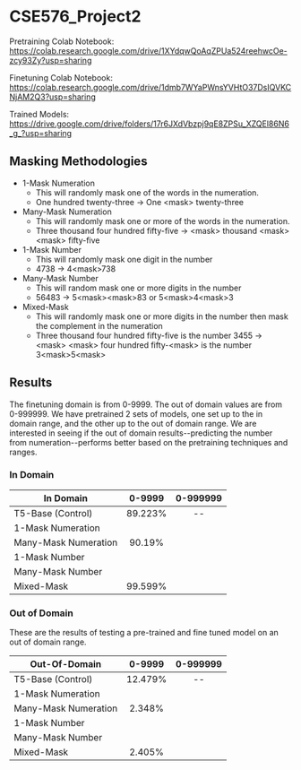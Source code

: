 # CSE576_Project2

Pretraining Colab Notebook: https://colab.research.google.com/drive/1XYdqwQoAqZPUa524reehwcOe-zcy93Zy?usp=sharing

Finetuning Colab Notebook: https://colab.research.google.com/drive/1dmb7WYaPWnsYVHtO37DsIQVKCNjAM2Q3?usp=sharing

Trained Models: https://drive.google.com/drive/folders/17r6JXdVbzpj9qE8ZPSu_XZQEl86N6_g_?usp=sharing

## Masking Methodologies

- 1-Mask Numeration
   - This will randomly mask one of the words in the numeration.
   - One hundred twenty-three -> One \<mask> twenty-three
- Many-Mask Numeration
  - This will randomly mask one or more of the words in the numeration.
  - Three thousand four hundred fifty-five -> \<mask> thousand \<mask> \<mask> fifty-five
- 1-Mask Number
  - This will randomly mask one digit in the number
  - 4738 -> 4\<mask>738
- Many-Mask Number
  - This will random mask one or more digits in the number
  - 56483 -> 5\<mask>\<mask>83 or 5\<mask>4\<mask>3
- Mixed-Mask
  - This will randomly mask one or more digits in the number then mask the complement in the numeration
  - Three thousand four hundred fifty-five is the number 3455 -> \<mask> \<mask> four hundred fifty-\<mask> is the number 3\<mask>5\<mask>

## Results
The finetuning domain is from 0-9999. The out of domain values are from 0-999999. We have pretrained 2 sets of models, one set up to the in domain range, and the other up to the out of domain range. We are interested in seeing if the out of domain results--predicting the number from numeration--performs better based on the pretraining techniques and ranges.


### In Domain


|         In Domain            | 0-9999  | 0-999999
|----------------------|:-:|:-:|
| T5-Base (Control)    | 89.223%  | -- |
| 1-Mask Numeration    |   |   |
| Many-Mask Numeration |  90.19% |   |
| 1-Mask Number        |   |   |
| Many-Mask Number     |   |   |
| Mixed-Mask           | 99.599%  |   |

### Out of Domain
These are the results of testing a pre-trained and fine tuned model on an out of domain range.

|         Out-Of-Domain             | 0-9999  | 0-999999
|----------------------|:-:|:-:|
| T5-Base (Control)    |  12.479% | --  |
| 1-Mask Numeration    |   |   |
| Many-Mask Numeration |  2.348% |   |
| 1-Mask Number        |   |   |
| Many-Mask Number     |   |   |
| Mixed-Mask           |  2.405% |   |
